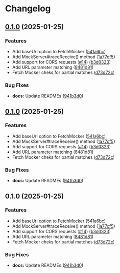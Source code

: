 # Changelog

## [0.1.0](https://github.com/humanwhocodes/mentoss/compare/mentoss-v0.1.0...mentoss-v0.1.0) (2025-01-25)


### Features

* Add baseUrl option to FetchMocker ([541a6bc](https://github.com/humanwhocodes/mentoss/commit/541a6bc872c80676298c049dd0dfa2130ea9e373))
* Add MockServer#traceReceive() method ([1a77cf5](https://github.com/humanwhocodes/mentoss/commit/1a77cf599d653a55bb31a1d189a55eee60c9b185))
* Add support for CORS requests ([#14](https://github.com/humanwhocodes/mentoss/issues/14)) ([b3d0323](https://github.com/humanwhocodes/mentoss/commit/b3d032321e1790b033bc567a098b7151ec80b403))
* Add URL parameter matching ([8481d81](https://github.com/humanwhocodes/mentoss/commit/8481d816a67f5adeefff2b6e1d0200eb1f9aee8f))
* Fetch Mocker cheks for partial matches ([d73d72c](https://github.com/humanwhocodes/mentoss/commit/d73d72c30e955edc2731743310630a2f3e7d2ceb))


### Bug Fixes

* **docs:** Update READMEs ([941b3d0](https://github.com/humanwhocodes/mentoss/commit/941b3d0861843ecec07e48f0da46c85c1c7691d5))

## [0.1.0](https://github.com/humanwhocodes/mentoss/compare/mentoss-v0.1.0...mentoss-v0.1.0) (2025-01-25)


### Features

* Add baseUrl option to FetchMocker ([541a6bc](https://github.com/humanwhocodes/mentoss/commit/541a6bc872c80676298c049dd0dfa2130ea9e373))
* Add MockServer#traceReceive() method ([1a77cf5](https://github.com/humanwhocodes/mentoss/commit/1a77cf599d653a55bb31a1d189a55eee60c9b185))
* Add support for CORS requests ([#14](https://github.com/humanwhocodes/mentoss/issues/14)) ([b3d0323](https://github.com/humanwhocodes/mentoss/commit/b3d032321e1790b033bc567a098b7151ec80b403))
* Add URL parameter matching ([8481d81](https://github.com/humanwhocodes/mentoss/commit/8481d816a67f5adeefff2b6e1d0200eb1f9aee8f))
* Fetch Mocker cheks for partial matches ([d73d72c](https://github.com/humanwhocodes/mentoss/commit/d73d72c30e955edc2731743310630a2f3e7d2ceb))


### Bug Fixes

* **docs:** Update READMEs ([941b3d0](https://github.com/humanwhocodes/mentoss/commit/941b3d0861843ecec07e48f0da46c85c1c7691d5))

## 0.1.0 (2025-01-25)


### Features

* Add baseUrl option to FetchMocker ([541a6bc](https://github.com/humanwhocodes/mentoss/commit/541a6bc872c80676298c049dd0dfa2130ea9e373))
* Add MockServer#traceReceive() method ([1a77cf5](https://github.com/humanwhocodes/mentoss/commit/1a77cf599d653a55bb31a1d189a55eee60c9b185))
* Add support for CORS requests ([#14](https://github.com/humanwhocodes/mentoss/issues/14)) ([b3d0323](https://github.com/humanwhocodes/mentoss/commit/b3d032321e1790b033bc567a098b7151ec80b403))
* Add URL parameter matching ([8481d81](https://github.com/humanwhocodes/mentoss/commit/8481d816a67f5adeefff2b6e1d0200eb1f9aee8f))
* Fetch Mocker cheks for partial matches ([d73d72c](https://github.com/humanwhocodes/mentoss/commit/d73d72c30e955edc2731743310630a2f3e7d2ceb))


### Bug Fixes

* **docs:** Update READMEs ([941b3d0](https://github.com/humanwhocodes/mentoss/commit/941b3d0861843ecec07e48f0da46c85c1c7691d5))
